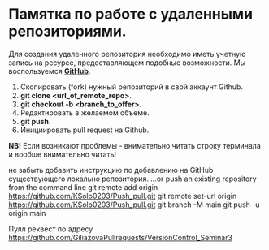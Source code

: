 # Памятка по работе с удаленными репозиториями.

Для создания удаленного репозитория необходимо иметь учетную запись на ресурсе, предоставляющем подобные возможности. Мы воспользуемся **[GitHub](https://github.com/)**.

1. Скопировать (fork) нужный репозиторий в свой аккаунт Github.
2. **git clone <url_of_remote_repo>**.
3. **git checkout -b <branch_to_offer>**.
4. Редактировать в желаемом объеме.
5. **git push**.
6. Инициировать pull request на Github.

**NB!** Если возникают проблемы - внимательно читать строку терминала и вообще внимательно читать!

не забыть добавить инструкцию по добавлению на GitHub существующего локально репозитория. …or push an existing repository from the command line
git remote add origin https://github.com/KSolo0203/Push_pull.git
git remote set-url origin https://github.com/KSolo0203/Push_pull.git
git branch -M main
git push -u origin main

Пулл реквест по адресу https://github.com/GiliazovaPullrequests/VersionControl_Seminar3